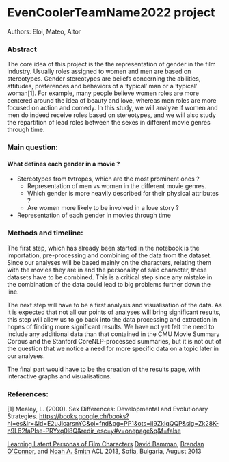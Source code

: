 # EvenCoolerTeamName2022 project
Authors: Eloi, Mateo, Aitor

### Abstract
The core idea of this project is the the representation of gender in the film industry. Usually roles assigned to women and men are based on stereotypes. Gender stereotypes are beliefs concerning the abilities, attitudes, preferences and behaviors of a ‘typical’ man or a ‘typical’ woman[1]. For example, many people believe women roles are more centered around the idea of beauty and love, whereas men roles are more focused on action and comedy. In this study, we will analyze if women and men do indeed receive roles based on stereotypes, and we will also study the repartition of lead roles between the sexes in different movie genres through time.
### Main question:
#### What defines each gender in a movie ?
- Stereotypes from tvtropes, which are the most prominent ones ?
  - Representation of men vs women in the different movie genres.
  - Which gender is more heavily described for their physical attributes ?
  - Are women more likely to be involved in a love story ?
- Representation of each gender in movies through time

### Methods and timeline:
The first step, which has already been started in the notebook is the importation, pre-processing and combining of the data from the dataset.
Since our analyses will be based mainly on the characters, relating them with the movies they are in and the personality of said character, these datasets have to be combined. This is a critical step since any mistake in the combination of the data could lead to big problems further down the line.

The next step will have to be a first analysis and visualisation of the data.
As it is expected that not all our points of analyses will bring significant results, this step will allow us to go back into the data processing and extraction in hopes of finding more significant results. We have not yet felt the need to include any additional data than that contained in the CMU Movie Summary Corpus and the Stanford CoreNLP-processed summaries, but it is not out of the question that we notice a need for more specific data on a topic later in our analyses.

The final part would have to be the creation of the results page, with interactive graphs and visualisations.


### References:
[1] Mealey, L. (2000). Sex Differences: Developmental and Evolutionary Strategies.
https://books.google.ch/books?hl=es&lr=&id=E2uJicarsnYC&oi=fnd&pg=PP1&ots=iI9ZkIqQQP&sig=Zk28K-n9L62faPIse-PRYxq0l8Q&redir_esc=y#v=onepage&q&f=false

[Learning Latent Personas of Film Characters](http://www.cs.cmu.edu/~dbamman/pubs/pdf/bamman+oconnor+smith.acl13.pdf)
[David Bamman](http://www.cs.cmu.edu/~dbamman/), [Brendan O'Connor](http://brenocon.com/), and [Noah A. Smith](https://nasmith.github.io/)
ACL 2013, Sofia, Bulgaria, August 2013 
